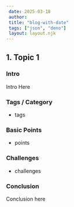 ```yaml
---
 date: 2025-03-18
 author: 
 title: "blog-with-date"
 tags: ["json", "deno"]
 layout: layout.njk
---
```


## 1. Topic 1

### Intro

Intro Here

### Tags / Category

- tags

### Basic Points

- points

### Challenges

- challenges

### Conclusion

Conclusion here
